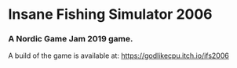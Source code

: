 # Insane Fishing Simulator 2006
### A Nordic Game Jam 2019 game.


A build of the game is available at: https://godlikecpu.itch.io/ifs2006
